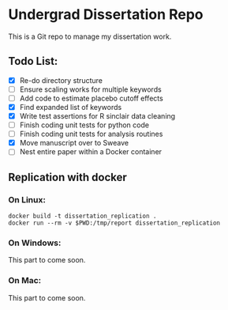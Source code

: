 # Undergrad Dissertation Repo
This is a Git repo to manage my dissertation work.

## Todo List:

- [x] Re-do directory structure
- [ ] Ensure scaling works for multiple keywords
- [ ] Add code to estimate placebo cutoff effects
- [x] Find expanded list of keywords
- [x] Write test assertions for R sinclair data cleaning
- [ ] Finish coding unit tests for python code
- [ ] Finish coding unit tests for analysis routines
- [x] Move manuscript over to Sweave
- [ ] Nest entire paper within a Docker container

## Replication with docker
### On Linux:
```
docker build -t dissertation_replication .
docker run --rm -v $PWD:/tmp/report dissertation_replication
```
### On Windows:
This part to come soon.
### On Mac:
This part to come soon.
